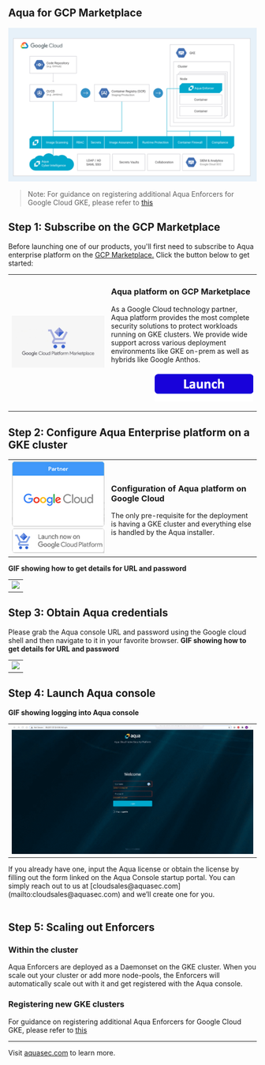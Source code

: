 ## Aqua for GCP Marketplace

![Aqua platform](images/gcp-aqua-platform.png)

>Note: For guidance on registering additional Aqua Enforcers for Google Cloud GKE, please refer to [this](pages/Registering-additional-enforcers.md)


## Step 1: Subscribe on the GCP Marketplace
Before launching one of our products, you'll first need to subscribe to Aqua enterprise platform on the <a href="https://console.cloud.google.com/marketplace/details/aquasecurity-public/aqua-security-payg?q=aqua&project=lexical-ellipse-195321">GCP Marketplace.</a> Click the button below to get started:

<table>
	<tr>
		<td width="40%"><a href="https://console.cloud.google.com/marketplace/details/aquasecurity-public/aqua-security-payg?q=aqua&project=lexical-ellipse-195321"><img src="images/gcp-marketplace.jpg" /></a></td>
		<td>
			<h3>Aqua platform on GCP Marketplace</h3>
			<p>As a Google Cloud technology partner, Aqua platform provides the most complete security solutions to protect workloads running on GKE clusters. We provide wide support across various deployment environments like GKE on-prem as well as hybrids like Google Anthos.
			</p>
			<p align="right"><a href="https://console.cloud.google.com/marketplace/details/aquasecurity-public/aqua-security-payg?q=aqua&project=lexical-ellipse-195321"><img src="../images/launch-logo.png" width="200" /></a></p>
		</td>
	</tr> 
</table>


## Step 2: Configure Aqua Enterprise platform on a GKE cluster

<table>
	<tr>
		<td width="40%"><img src="images/partner-badge-gcp.jpg" width="300"/></a></td>
		<td>
			<h3>Configuration of Aqua platform on Google Cloud</h3>
			<p> The only pre-requisite for the deployment is having a GKE cluster and everything else is handled by the Aqua installer. </p>
		</td>
	</tr>
</table>
<b>GIF showing how to get details for URL and password</b>
<table>
	<tr>
		<td><img src="images/aqua-deploy.gif" /></td>
	</tr>
</table>


## Step 3: Obtain Aqua credentials
Please grab the Aqua console URL and password using the Google cloud shell and then navigate to it in your favorite browser.
<b>GIF showing how to get details for URL and password</b>
<table>
	<tr>
		<td><img src="images/aqua-credentials.gif" /></td>
	</tr>
</table>

## Step 4: Launch Aqua console
<b>GIF showing logging into Aqua console</b>
<table>
	<tr>
		<td><img src="images/aqua-login.gif" width="1800"/></td>
	</tr>
</table>
If you already have one, input the Aqua license or obtain the license by filling out the form linked on the Aqua Console startup portal. You can simply reach out to us at [cloudsales@aquasec.com](mailto:cloudsales@aquasec.com) and we’ll create one for you.<br /><br />

## Step 5: Scaling out Enforcers

### Within the cluster
Aqua Enforcers are deployed as a Daemonset on the GKE cluster. When you scale out your cluster or add more node-pools, the Enforcers will automatically scale out with it and get registered with the Aqua console.

### Registering new GKE clusters
For guidance on registering additional Aqua Enforcers for Google Cloud GKE, please refer to [this](pages/Registering-additional-enforcers.md)

---
Visit [aquasec.com](https://www.aquasec.com/) to learn more.